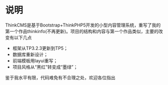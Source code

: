 # 说明

ThinkCMS是基于Bootstrap+ThinkPHP5开发的小型内容管理系统，重写了我的第一个作品thinkinfo(不再更新)。项目的结构和内容与第一个作品类似，主要的改变有以下几点

* 框架从TP3.2.3更新到TP5；
* 数据库重新设计；
* 前端模板用layui重写；
* 项目风格从“黑红”转变成“墨绿”；

鉴于我水平有限，代码难免有不合理之处，欢迎各位指出